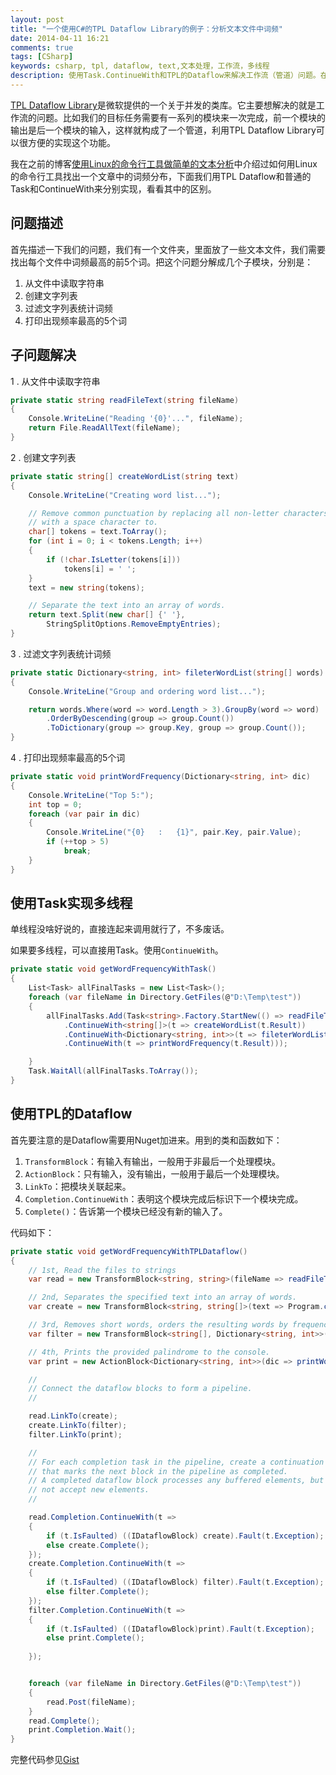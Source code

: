 ```yaml
---
layout: post
title: "一个使用C#的TPL Dataflow Library的例子：分析文本文件中词频"
date: 2014-04-11 16:21
comments: true
tags: [CSharp]
keywords: csharp, tpl, dataflow, text,文本处理，工作流，多线程
description: 使用Task.ContinueWith和TPL的Dataflow来解决工作流（管道）问题。在本文的例子中是分析文本文件中词频。
---
```

[TPL Dataflow Library](http://msdn.microsoft.com/en-us/library/hh228603%28v=vs.110%29.aspx)是微软提供的一个关于并发的类库。它主要想解决的就是工作流的问题。比如我们的目标任务需要有一系列的模块来一次完成，前一个模块的输出是后一个模块的输入，这样就构成了一个管道，利用TPL Dataflow Library可以很方便的实现这个功能。

我在之前的博客[使用Linux的命令行工具做简单的文本分析](/2013/06/18/how-to-analyze-text-file-with-linux-command-line-tools/)中介绍过如何用Linux的命令行工具找出一个文章中的词频分布，下面我们用TPL Dataflow和普通的Task和ContinueWith来分别实现，看看其中的区别。

问题描述
---
首先描述一下我们的问题，我们有一个文件夹，里面放了一些文本文件，我们需要找出每个文件中词频最高的前5个词。把这个问题分解成几个子模块，分别是： 

1. 从文件中读取字符串  
1. 创建文字列表  
1. 过滤文字列表统计词频  
1. 打印出现频率最高的5个词  

子问题解决
---

 1 . 从文件中读取字符串
```csharp
private static string readFileText(string fileName)
{
	Console.WriteLine("Reading '{0}'...", fileName);
	return File.ReadAllText(fileName);
}
```
 2 . 创建文字列表
```csharp
private static string[] createWordList(string text)
{
	Console.WriteLine("Creating word list...");

	// Remove common punctuation by replacing all non-letter characters  
	// with a space character to. 
	char[] tokens = text.ToArray();
	for (int i = 0; i < tokens.Length; i++)
	{
		if (!char.IsLetter(tokens[i]))
			tokens[i] = ' ';
	}
	text = new string(tokens);

	// Separate the text into an array of words. 
	return text.Split(new char[] {' '},
		StringSplitOptions.RemoveEmptyEntries);
}
```
 3 . 过滤文字列表统计词频
```csharp
private static Dictionary<string, int> fileterWordList(string[] words)
{
	Console.WriteLine("Group and ordering word list...");

	return words.Where(word => word.Length > 3).GroupBy(word => word)
		.OrderByDescending(group => group.Count())
		.ToDictionary(group => group.Key, group => group.Count());
}
```
 4 . 打印出现频率最高的5个词
```csharp
private static void printWordFrequency(Dictionary<string, int> dic)
{
	Console.WriteLine("Top 5:");
	int top = 0;
	foreach (var pair in dic)
	{
		Console.WriteLine("{0}   :   {1}", pair.Key, pair.Value);
		if (++top > 5)
			break;
	}
}
```

使用Task实现多线程
---
单线程没啥好说的，直接连起来调用就行了，不多废话。

如果要多线程，可以直接用Task。使用`ContinueWith`。
```csharp
private static void getWordFrequencyWithTask()
{
	List<Task> allFinalTasks = new List<Task>();
	foreach (var fileName in Directory.GetFiles(@"D:\Temp\test"))
	{
		allFinalTasks.Add(Task<string>.Factory.StartNew(() => readFileText(fileName))
			.ContinueWith<string[]>(t => createWordList(t.Result))
			.ContinueWith<Dictionary<string, int>>(t => fileterWordList(t.Result))
			.ContinueWith(t => printWordFrequency(t.Result)));

	}
	Task.WaitAll(allFinalTasks.ToArray());
}
```

使用TPL的Dataflow
---
首先要注意的是Dataflow需要用Nuget加进来。用到的类和函数如下：

1. `TransformBlock`：有输入有输出，一般用于非最后一个处理模块。  
1. `ActionBlock`：只有输入，没有输出，一般用于最后一个处理模块。  
1. `LinkTo`：把模块关联起来。  
1. `Completion.ContinueWith`：表明这个模块完成后标识下一个模块完成。  
1. `Complete()`：告诉第一个模块已经没有新的输入了。  

代码如下：
```csharp
private static void getWordFrequencyWithTPLDataflow()
{
	// 1st, Read the files to strings
	var read = new TransformBlock<string, string>(fileName => readFileText(fileName));

	// 2nd, Separates the specified text into an array of words. 
	var create = new TransformBlock<string, string[]>(text => Program.createWordList(text));

	// 3rd, Removes short words, orders the resulting words by frequency. 
	var filter = new TransformBlock<string[], Dictionary<string, int>>(words => fileterWordList(words));

	// 4th, Prints the provided palindrome to the console.     
	var print = new ActionBlock<Dictionary<string, int>>(dic => printWordFrequency(dic));

	// 
	// Connect the dataflow blocks to form a pipeline. 
	//

	read.LinkTo(create);
	create.LinkTo(filter);
	filter.LinkTo(print);

	// 
	// For each completion task in the pipeline, create a continuation task 
	// that marks the next block in the pipeline as completed. 
	// A completed dataflow block processes any buffered elements, but does 
	// not accept new elements. 
	//

	read.Completion.ContinueWith(t =>
	{
		if (t.IsFaulted) ((IDataflowBlock) create).Fault(t.Exception);
		else create.Complete();
	});
	create.Completion.ContinueWith(t =>
	{
		if (t.IsFaulted) ((IDataflowBlock) filter).Fault(t.Exception);
		else filter.Complete();
	});
	filter.Completion.ContinueWith(t =>
	{
		if (t.IsFaulted) ((IDataflowBlock)print).Fault(t.Exception);
		else print.Complete();
		
	});


	foreach (var fileName in Directory.GetFiles(@"D:\Temp\test"))
	{
		read.Post(fileName);
	}
	read.Complete();
	print.Completion.Wait();
}
```

完整代码参见[Gist](https://gist.github.com/fresky/10632899)